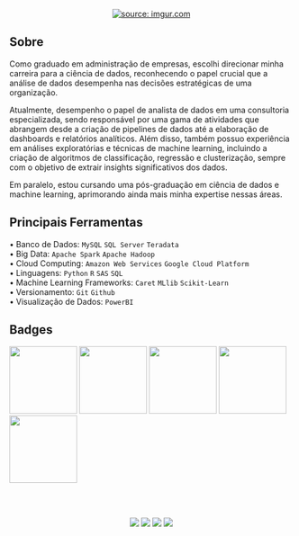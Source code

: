 <p align = "center">
  <a href="https://imgur.com/4TRBdtF"><img src="https://i.imgur.com/4TRBdtF.png" title="source: imgur.com" /></a>
</p>

## Sobre

Como graduado em administração de empresas, escolhi direcionar minha carreira para a ciência de dados, reconhecendo o papel crucial que a análise de dados desempenha nas decisões estratégicas de uma organização.

Atualmente, desempenho o papel de analista de dados em uma consultoria especializada, sendo responsável por uma gama de atividades que abrangem desde a criação de pipelines de dados até a elaboração de dashboards e relatórios analíticos. Além disso, também possuo experiência em análises exploratórias e técnicas de machine learning, incluindo a criação de algoritmos de classificação, regressão e clusterização, sempre com o objetivo de extrair insights significativos dos dados.

Em paralelo, estou cursando uma pós-graduação em ciência de dados e machine learning, aprimorando ainda mais minha expertise nessas áreas.


## Principais Ferramentas

• Banco de Dados: `MySQL` `SQL Server` `Teradata` <br>
• Big Data: `Apache Spark` `Apache Hadoop` <br>
• Cloud Computing: `Amazon Web Services` `Google Cloud Platform` <br>
• Linguagens: `Python` `R` `SAS` `SQL` <br>
• Machine Learning Frameworks: `Caret` `MLlib` `Scikit-Learn` <br>
• Versionamento: `Git` `Github` <br>
• Visualização de Dados: `PowerBI` <br>

## Badges

<p float="left">
<img src="https://i.imgur.com/AlNTJPb.png" width="120"/>
<img src="https://i.imgur.com/9lqcFbx.png" width="120"/>
<img src="https://i.imgur.com/ZxnWare.png" width="120"/>
<img src="https://i.imgur.com/hSraufF.png" width="120"/>
<img src="https://i.imgur.com/I9MdTCC.png" width="120"/>
</p>

<br></br>

<p align="center">
  <a href="mailto:rafaelfelippe_@hotmail.com" alt="Email">
  <img src="https://img.shields.io/badge/Microsoft_Outlook-0078D4?style=flat&logo=microsoft-outlook&logoColor=white" /></a>
  
  <a href="https://api.whatsapp.com/send?1=pt_BR&phone=5519996893190" alt="WhatsApp">
  <img src="https://img.shields.io/badge/-WhatsApp-25d366?style=flat&labelColor=25d366&logo=whatsapp&logoColor=white" /></a>

  <a href="https://www.linkedin.com/in/rafaelfelippe/" alt="Linkedin">
  <img src="https://img.shields.io/badge/-Linkedin-0e76a8?style=flat&logo=Linkedin&logoColor=white&link=" /></a>
  
  <a href="https://rafaelgfelippe.github.io/" alt="Portfólio">
  <img src="https://img.shields.io/badge/Portf%C3%B3lio-Rafael%20Felippe-blue" /></a>
</p>

